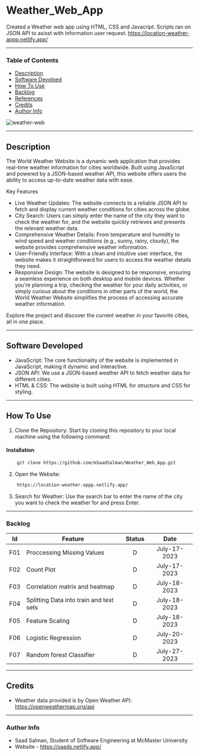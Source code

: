 # Weather_Web_App
Created a Weather web app using HTML, CSS and Javacript. Scripts ran on JSON API to asisst with information user request. 
https://location-weather-appp.netlify.app/

---

### Table of Contents

- [Description](#description)
- [Software Devolped](#software-devolped)
- [How To Use](#how-to-use)
- [Backlog](#backlog)
- [References](#references)
- [Credits](#credits)
- [Author Info](#author-info)

![weather-web](https://github.com/mSaadSalman/Weather_Web_App/assets/105026161/d7ea1928-cc32-40b0-8203-9f4c14353016)


---
## Description

The World Weather Website is a dynamic web application that provides real-time weather information for cities worldwide. Built using JavaScript and powered by a JSON-based weather API, this website offers users the ability to access up-to-date weather data with ease.

Key Features
- Live Weather Updates: The website connects to a reliable JSON API to fetch and display current weather conditions for cities across the globe.
- City Search: Users can simply enter the name of the city they want to check the weather for, and the website quickly retrieves and presents the relevant weather data.
- Comprehensive Weather Details: From temperature and humidity to wind speed and weather conditions (e.g., sunny, rainy, cloudy), the website provides comprehensive weather information.
- User-Friendly Interface: With a clean and intuitive user interface, the website makes it straightforward for users to access the weather details they need.
- Responsive Design: The website is designed to be responsive, ensuring a seamless experience on both desktop and mobile devices.
Whether you're planning a trip, checking the weather for your daily activities, or simply curious about the conditions in other parts of the world, the World Weather Website simplifies the process of accessing accurate weather information.

Explore the project and discover the current weather in your favorite cities, all in one place.

---
## Software Developed
- JavaScript: The core functionality of the website is implemented in JavaScript, making it dynamic and interactive.
- JSON API: We use a JSON-based weather API to fetch weather data for different cities.
- HTML & CSS: The website is built using HTML for structure and CSS for styling.

---

## How To Use

1. Clone the Repository: Start by cloning this repository to your local machine using the following command:
#### Installation
```html
    git clone https://github.com/mSaadSalman/Weather_Web_App.git
```
2. Open the Website:
```html
    https://location-weather-appp.netlify.app/
```
3. Search for Weather: Use the search bar to enter the name of the city you want to check the weather for and press Enter.

---

### Backlog 
| Id  | Feature  | Status  |  Date  |
|:-:  |---       | :-:     | :-:     |
| F01 | Proccessing Missing Values |  D | July-17-2023  |
| F02 | Count Plot |  D |  July-17-2023  |
| F03 | Correlation matrix and heatmap |  D | July-18-2023   |
| F04 | Splitting Data into train and test sets |  D | July-18-2023  |
| F05 | Feature Scaling |  D | July-18-2023 |
| F06 | Logistic Regression |  D |  July-20-2023 |
| F07 |Random forest Classifier  |  D |  July-27-2023 |

---
## Credits
- Weather data provided is by Open Weather API: https://openweathermap.org/api     

---

### Author Info

- Saad Salman, Student of Software Engineering at McMaster University
- Website - https://saads.netlify.app/
